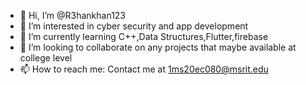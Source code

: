 - 👋 Hi, I’m @R3hankhan123
- 👀 I’m interested in cyber security and app development
- 🌱 I’m currently learning C++,Data Structures,Flutter,firebase
- 💞️ I’m looking to collaborate on any projects that maybe available at college level
- 📫 How to reach me: Contact me at 1ms20ec080@msrit.edu

<!---
R3hankhan123/R3hankhan123 is a ✨ special ✨ repository because its `README.md` (this file) appears on your GitHub profile.
You can click the Preview link to take a look at your changes.
--->
